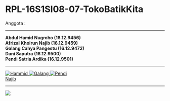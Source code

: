 # RPL-16S1SI08-07-TokoBatikKita

Anggota : <br>
<hr>
<b>Abdul Hamid Nugroho   (16.12.9456) <br>
Afrizal Khoirun Najib (16.12.9459) <br>
Galang Cahya Pangestu (16.12.9472) <br>
Dani Saputra          (16.12.9500) <br>
Pendi Satria Ardika   (16.12.9501)</b> <br>
<hr>
<a href="https://github.com/abdulhamidnugroho"><img src="https://avatars3.githubusercontent.com/u/40796875?s=64&v=4" alt="Hammid" />
<a href="https://github.com/galangcp"><img src="https://avatars1.githubusercontent.com/u/43667188?s=60&v=4" alt="Galang" />
<a href="https://github.com/pendisatria"><img src="https://avatars2.githubusercontent.com/u/43665479?s=60&v=4" alt="Pendi" /> <br>
<a href="https://github.com/afrizalnajib">Najib</a>
<hr>
<a href="https://i.gifer.com/3otv.gif"><img src="https://i.gifer.com/3otv.gif"></a>
